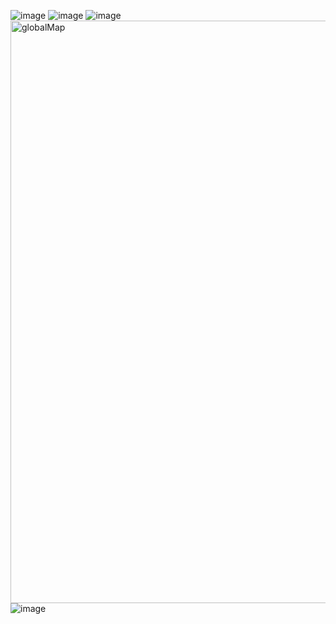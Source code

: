 ![image](https://github.com/rupesh-sunuwar/Web_LogAnalyzer/assets/85309147/1d35138e-d816-49ea-8165-e4d4b6b7af69)
![image](https://github.com/rupesh-sunuwar/Web_LogAnalyzer/assets/85309147/9f7c5d64-67e7-43be-a239-9d452a22b31b)
![image](https://github.com/rupesh-sunuwar/Web_LogAnalyzer/assets/85309147/3bcf5c9e-b3a6-4389-ade7-1b701564cac9)
<img width="932" alt="globalMap" src="https://github.com/rupesh-sunuwar/Web_LogAnalyzer/assets/85309147/a8885fc5-1fa6-4420-a1c3-25e98e66981f">
![image](https://github.com/rupesh-sunuwar/Web_LogAnalyzer/assets/85309147/7edd2302-c7a2-4e27-a6ea-4fff3ec30946)



